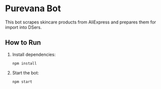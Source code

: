 # Purevana Bot

This bot scrapes skincare products from AliExpress and prepares them for import into DSers.

## How to Run

1. Install dependencies:
   ```bash
   npm install
   ```

2. Start the bot:
   ```bash
   npm start
   ```
